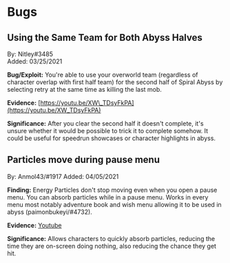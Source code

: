 # Bugs

## Using the Same Team for Both Abyss Halves

By: Nitley\#3485  
Added: 03/25/2021

**Bug/Exploit:** You're able to use your overworld team \(regardless of character overlap with first half team\) for the second half of Spiral Abyss by selecting retry at the same time as killing the last mob.

**Evidence:** [https://youtu.be/XW\_TDsyFkPA](https://youtu.be/XW_TDsyFkPA)

**Significance:** After you clear the second half it doesn't complete, it's unsure whether it would be possible to trick it to complete somehow. It could be useful for speedrun showcases or character highlights in abyss.

## Particles move during pause menu

By: Anmol43/#1917
Added: 04/05/2021

**Finding:** Energy Particles don't stop moving even when you open a pause menu. You can absorb particles while in a pause menu. 
Works in every menu most notably adventure book and wish menu allowing it to be used in abyss (paimonbukeyi/#4732).

**Evidence:** [Youtube](https://youtu.be/7H84lGcZf8s)

**Significance:** Allows characters to quickly absorb particles, reducing the time they are on-screen doing nothing, also reducing the chance they get hit.
